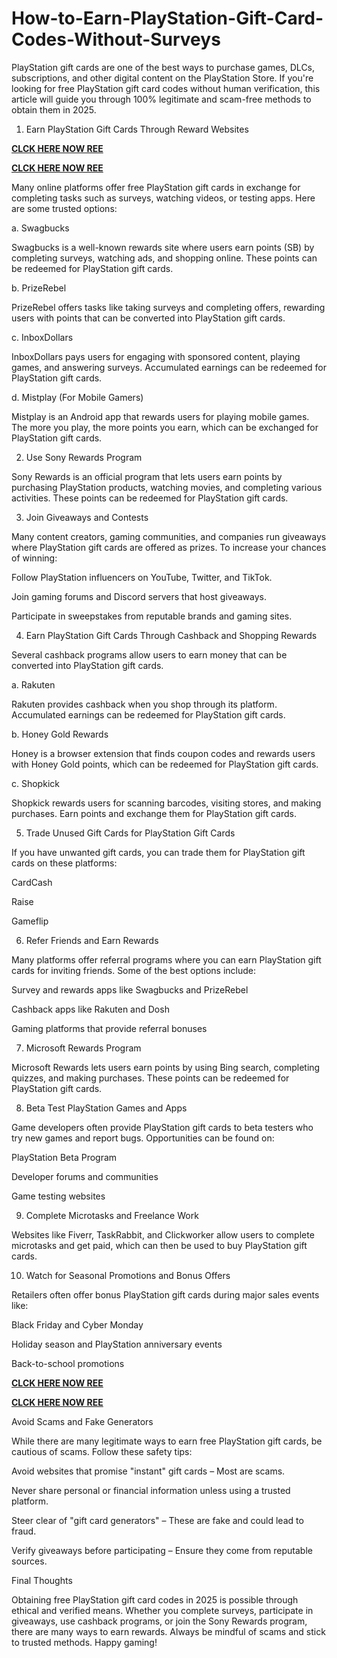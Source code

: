 # How-to-Earn-PlayStation-Gift-Card-Codes-Without-Surveys
PlayStation gift cards are one of the best ways to purchase games, DLCs, subscriptions, and other digital content on the PlayStation Store. If you're looking for free PlayStation gift card codes without human verification, this article will guide you through 100% legitimate and scam-free methods to obtain them in 2025.

1. Earn PlayStation Gift Cards Through Reward Websites

**[CLCK HERE NOW REE](https://tinyurl.com/pnsgiftcads)**

**[CLCK HERE NOW REE](https://tinyurl.com/pnsgiftcads)**

Many online platforms offer free PlayStation gift cards in exchange for completing tasks such as surveys, watching videos, or testing apps. Here are some trusted options:

a. Swagbucks

Swagbucks is a well-known rewards site where users earn points (SB) by completing surveys, watching ads, and shopping online. These points can be redeemed for PlayStation gift cards.

b. PrizeRebel

PrizeRebel offers tasks like taking surveys and completing offers, rewarding users with points that can be converted into PlayStation gift cards.

c. InboxDollars

InboxDollars pays users for engaging with sponsored content, playing games, and answering surveys. Accumulated earnings can be redeemed for PlayStation gift cards.

d. Mistplay (For Mobile Gamers)

Mistplay is an Android app that rewards users for playing mobile games. The more you play, the more points you earn, which can be exchanged for PlayStation gift cards.

2. Use Sony Rewards Program

Sony Rewards is an official program that lets users earn points by purchasing PlayStation products, watching movies, and completing various activities. These points can be redeemed for PlayStation gift cards.

3. Join Giveaways and Contests

Many content creators, gaming communities, and companies run giveaways where PlayStation gift cards are offered as prizes. To increase your chances of winning:

Follow PlayStation influencers on YouTube, Twitter, and TikTok.

Join gaming forums and Discord servers that host giveaways.

Participate in sweepstakes from reputable brands and gaming sites.

4. Earn PlayStation Gift Cards Through Cashback and Shopping Rewards

Several cashback programs allow users to earn money that can be converted into PlayStation gift cards.

a. Rakuten

Rakuten provides cashback when you shop through its platform. Accumulated earnings can be redeemed for PlayStation gift cards.

b. Honey Gold Rewards

Honey is a browser extension that finds coupon codes and rewards users with Honey Gold points, which can be redeemed for PlayStation gift cards.

c. Shopkick

Shopkick rewards users for scanning barcodes, visiting stores, and making purchases. Earn points and exchange them for PlayStation gift cards.

5. Trade Unused Gift Cards for PlayStation Gift Cards

If you have unwanted gift cards, you can trade them for PlayStation gift cards on these platforms:

CardCash

Raise

Gameflip

6. Refer Friends and Earn Rewards

Many platforms offer referral programs where you can earn PlayStation gift cards for inviting friends. Some of the best options include:

Survey and rewards apps like Swagbucks and PrizeRebel

Cashback apps like Rakuten and Dosh

Gaming platforms that provide referral bonuses

7. Microsoft Rewards Program

Microsoft Rewards lets users earn points by using Bing search, completing quizzes, and making purchases. These points can be redeemed for PlayStation gift cards.

8. Beta Test PlayStation Games and Apps

Game developers often provide PlayStation gift cards to beta testers who try new games and report bugs. Opportunities can be found on:

PlayStation Beta Program

Developer forums and communities

Game testing websites

9. Complete Microtasks and Freelance Work

Websites like Fiverr, TaskRabbit, and Clickworker allow users to complete microtasks and get paid, which can then be used to buy PlayStation gift cards.

10. Watch for Seasonal Promotions and Bonus Offers

Retailers often offer bonus PlayStation gift cards during major sales events like:

Black Friday and Cyber Monday

Holiday season and PlayStation anniversary events

Back-to-school promotions

**[CLCK HERE NOW REE](https://tinyurl.com/pnsgiftcads)**

**[CLCK HERE NOW REE](https://tinyurl.com/pnsgiftcads)**

Avoid Scams and Fake Generators

While there are many legitimate ways to earn free PlayStation gift cards, be cautious of scams. Follow these safety tips:

Avoid websites that promise "instant" gift cards – Most are scams.

Never share personal or financial information unless using a trusted platform.

Steer clear of "gift card generators" – These are fake and could lead to fraud.

Verify giveaways before participating – Ensure they come from reputable sources.

Final Thoughts

Obtaining free PlayStation gift card codes in 2025 is possible through ethical and verified means. Whether you complete surveys, participate in giveaways, use cashback programs, or join the Sony Rewards program, there are many ways to earn rewards. Always be mindful of scams and stick to trusted methods. Happy gaming!
